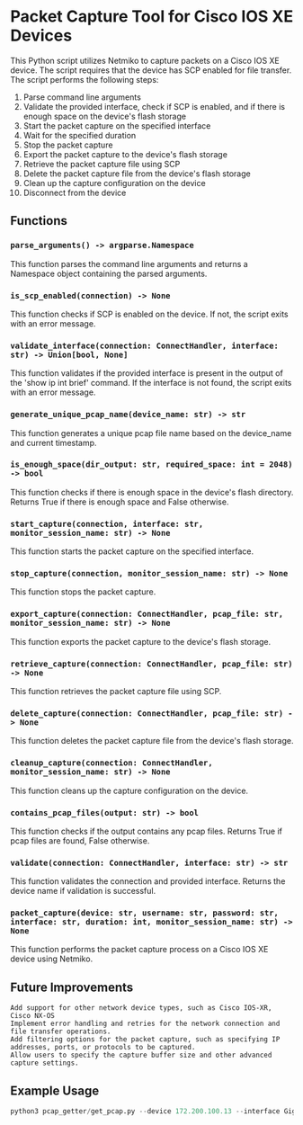# Packet Capture Tool for Cisco IOS XE Devices

This Python script utilizes Netmiko to capture packets on a Cisco IOS XE device. The script requires that the device has SCP enabled for file transfer. The script performs the following steps:

1. Parse command line arguments
2. Validate the provided interface, check if SCP is enabled, and if there is enough space on the device's flash storage
3. Start the packet capture on the specified interface
4. Wait for the specified duration
5. Stop the packet capture
6. Export the packet capture to the device's flash storage
7. Retrieve the packet capture file using SCP
8. Delete the packet capture file from the device's flash storage
9. Clean up the capture configuration on the device
10. Disconnect from the device

## Functions

### `parse_arguments() -> argparse.Namespace`

This function parses the command line arguments and returns a Namespace object containing the parsed arguments.

### `is_scp_enabled(connection) -> None`

This function checks if SCP is enabled on the device. If not, the script exits with an error message.

### `validate_interface(connection: ConnectHandler, interface: str) -> Union[bool, None]`

This function validates if the provided interface is present in the output of the 'show ip int brief' command. If the interface is not found, the script exits with an error message.

### `generate_unique_pcap_name(device_name: str) -> str`

This function generates a unique pcap file name based on the device_name and current timestamp.

### `is_enough_space(dir_output: str, required_space: int = 2048) -> bool`

This function checks if there is enough space in the device's flash directory. Returns True if there is enough space and False otherwise.

### `start_capture(connection, interface: str, monitor_session_name: str) -> None`

This function starts the packet capture on the specified interface.

### `stop_capture(connection, monitor_session_name: str) -> None`

This function stops the packet capture.

### `export_capture(connection: ConnectHandler, pcap_file: str, monitor_session_name: str) -> None`

This function exports the packet capture to the device's flash storage.

### `retrieve_capture(connection: ConnectHandler, pcap_file: str) -> None`

This function retrieves the packet capture file using SCP.

### `delete_capture(connection: ConnectHandler, pcap_file: str) -> None`

This function deletes the packet capture file from the device's flash storage.

### `cleanup_capture(connection: ConnectHandler, monitor_session_name: str) -> None`

This function cleans up the capture configuration on the device.

### `contains_pcap_files(output: str) -> bool`

This function checks if the output contains any pcap files. Returns True if pcap files are found, False otherwise.

### `validate(connection: ConnectHandler, interface: str) -> str`

This function validates the connection and provided interface. Returns the device name if validation is successful.

### `packet_capture(device: str, username: str, password: str, interface: str, duration: int, monitor_session_name: str) -> None`

This function performs the packet capture process on a Cisco IOS XE device using Netmiko.

## Future Improvements

    Add support for other network device types, such as Cisco IOS-XR, Cisco NX-OS
    Implement error handling and retries for the network connection and file transfer operations.
    Add filtering options for the packet capture, such as specifying IP addresses, ports, or protocols to be captured.
    Allow users to specify the capture buffer size and other advanced capture settings.

## Example Usage

```python
python3 pcap_getter/get_pcap.py --device 172.200.100.13 --interface GigabitEthernet0/0 --username admin --duration 10

